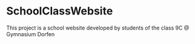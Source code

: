 # SchoolClassWebsite
This project is a school website developed by students of the class 9C @ Gymnasium Dorfen
